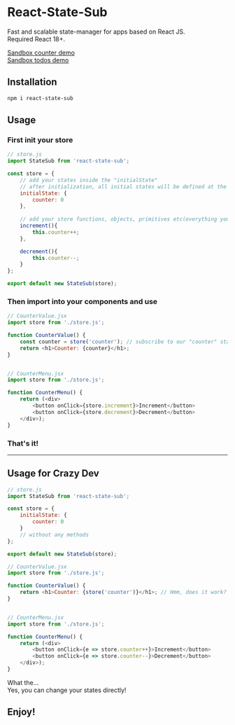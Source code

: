 # React-State-Sub

Fast and scalable state-manager for apps based on React JS.<br/>
Required React 18+.

[Sandbox counter demo](https://codesandbox.io/s/weathered-moon-7y66ns)<br/>
[Sandbox todos demo](https://codesandbox.io/s/inspiring-ioana-12xbqr)

## Installation

```bash
npm i react-state-sub
```

## Usage

### First init your store

```js
// store.js
import StateSub from 'react-state-sub';

const store = {
    // add your states inside the "initialState"
    // after initialization, all initial states will be defined at the top level of this store
    initialState: {
        counter: 0
    },
    
    // add your store functions, objects, primitives etc(everything you need)
    increment(){
        this.counter++;
    },

    decrement(){
        this.counter--;
    }
};

export default new StateSub(store);
```

### Then import into your components and use

```js
// CounterValue.jsx
import store from './store.js';

function CounterValue() {
    const counter = store('counter'); // subscribe to our "counter" state
    return <h1>Counter: {counter}</h1>;
}


// CounterMenu.jsx
import store from './store.js';

function CounterMenu() {
    return (<div>
        <button onClick={store.increment}>Increment</button>
        <button onClick={store.decrement}>Decrement</button>
    </div>);
}
```

### That's it!

---

## Usage for Crazy Dev

```js
// store.js
import StateSub from 'react-state-sub';

const store = {
    initialState: {
        counter: 0
    }
    // without any methods
};

export default new StateSub(store);
```

```js
// CounterValue.jsx
import store from './store.js';

function CounterValue() {
    return <h1>Counter: {store('counter')}</h1>; // Hmm, does it work? - Yes!
}


// CounterMenu.jsx
import store from './store.js';

function CounterMenu() {
    return (<div>
        <button onClick={e => store.counter++}>Increment</button>
        <button onClick={e => store.counter--}>Decrement</button>
    </div>);
}
```
What the...<br/>
Yes, you can change your states directly!

## Enjoy!

